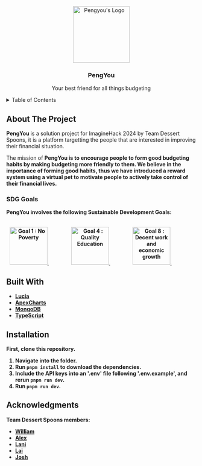 <!-- PROJECT LOGO -->
<div align="center">
  <a>
    <img src="https://github.com/Spimy/pengyou/assets/23694752/9914cf77-8fc7-412d-b104-2d61d6c6bab8" alt="Pengyou's Logo" height="150">
  </a>
  <h3>PengYou</h3>
  <p>Your best friend for all things budgeting</p>
</div>

<details>
  <summary>Table of Contents</summary>
  <ol>
    <li>
      <a href="#about-the-project">About The Project</a>
    </li>
    <li>
      <a href="#built-with">Built With</a>
    </li>
    <li>
      <a href="#installation">Installation</a>
    </li>
    <li><a href="#acknowledgments">Acknowledgments</a></li>
  </ol>
</details>

<!-- ABOUT THE PROJECT -->
## About The Project
<b> PengYou </b> is a solution project for ImagineHack 2024 by Team Dessert Spoons, it is a platform targetting the people that are interested in improving their financial situation. 

The mission of <b> PengYou <b> is to encourage people to form good budgeting habits by making budgeting more friendly to them. We believe in the importance of forming good habits, thus we have introduced a reward system using a virtual pet to motivate people to actively take control of their financial lives.

<h3>SDG Goals</h3>
<b> PengYou </b> involves the following Sustainable Development Goals: 
<br>
<br>
<p align="center">
      <a href="https://sdgs.un.org/goals/goal1"> <img src="https://upload.wikimedia.org/wikipedia/commons/thumb/5/50/Sustainable_Development_Goal_01NoPoverty.svg/1200px-Sustainable_Development_Goal_01NoPoverty.svg.png"  height="100" alt="Goal 1 : No Poverty"> </a> &nbsp; &nbsp; &nbsp; &nbsp; &nbsp; &nbsp; &nbsp; &nbsp; &nbsp;
  <a href="https://sdgs.un.org/goals/goal4"> <img src="https://upload.wikimedia.org/wikipedia/commons/thumb/9/9d/Sustainable_Development_Goal_04QualityEducation.svg/1200px-Sustainable_Development_Goal_04QualityEducation.svg.png" height="100" alt="Goal 4 : Quality Education"> </a> &nbsp; &nbsp; &nbsp; &nbsp; &nbsp; &nbsp; &nbsp; &nbsp; &nbsp;  
  <a href="https://sdgs.un.org/goals/goal8"> <img src="https://upload.wikimedia.org/wikipedia/commons/thumb/b/bd/Sustainable_Development_Goal_08DecentWork.svg/800px-Sustainable_Development_Goal_08DecentWork.svg.png" height="100" alt="Goal 8 : Decent work and economic growth"> </a> &nbsp; &nbsp; &nbsp; &nbsp; &nbsp; &nbsp; &nbsp; &nbsp; &nbsp;
</p>
</ul>

## Built With
* [Lucia](https://lucia-auth.com/)
* [ApexCharts](https://apexcharts.com/)
* [MongoDB](https://www.mongodb.com/)
* [TypeScript](https://www.typescriptlang.org/)

## Installation
First, clone this repository.

1. Navigate into the folder.
2. Run `pnpm install` to download the dependencies.
3. Include the API keys into an '.env' file following '.env.example', and rerun `pnpm run dev`.
4. Run `pnpm run dev`.


## Acknowledgments
Team Dessert Spoons members:
* [William](https://github.com/Spimy)
* [Alex](https://github.com/datgai)
* [Lani](https://github.com/l4n1skyy)
* [Lai]()
* [Josh]()

